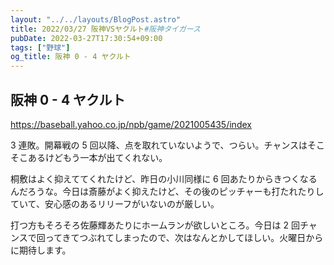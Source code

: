 ```yaml
---
layout: "../../layouts/BlogPost.astro"
title: 2022/03/27 阪神VSヤクルト#阪神タイガース
pubDate: 2022-03-27T17:30:54+09:00
tags: ["野球"]
og_title: 阪神 0 - 4 ヤクルト
---
```


## 阪神 0 - 4 ヤクルト

https://baseball.yahoo.co.jp/npb/game/2021005435/index

3 連敗。開幕戦の 5 回以降、点を取れていないようで、つらい。チャンスはそこそこあるけどもう一本が出てくれない。

桐敷はよく抑えててくれたけど、昨日の小川同様に 6 回あたりからきつくなるんだろうな。今日は斎藤がよく抑えたけど、その後のピッチャーも打たれたりしていて、安心感のあるリリーフがいないのが厳しい。

打つ方もそろそろ佐藤輝あたりにホームランが欲しいところ。今日は 2 回チャンスで回ってきてつぶれてしまったので、次はなんとかしてほしい。火曜日からに期待します。
